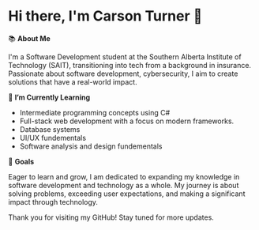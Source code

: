 # Hi there, I'm Carson Turner 👋


📚 **About Me**

I'm a Software Development student at the Southern Alberta Institute of Technology (SAIT), transitioning into tech from a background in insurance. Passionate about software development, cybersecurity, I aim to create solutions that have a real-world impact.

🌱 **I’m Currently Learning**

- Intermediate programming concepts using C#
- Full-stack web development with a focus on modern frameworks.
- Database systems
- UI/UX fundementals
- Software analysis and design fundementals

🎯 **Goals**

Eager to learn and grow, I am dedicated to expanding my knowledge in software development and technology as a whole. My journey is about solving problems, exceeding user expectations, and making a significant impact through technology.

Thank you for visiting my GitHub! Stay tuned for more updates.
